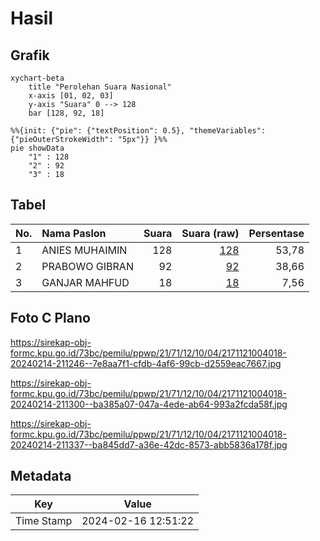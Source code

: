 # Hasil

## Grafik

```mermaid
xychart-beta
    title "Perolehan Suara Nasional"
    x-axis [01, 02, 03]
    y-axis "Suara" 0 --> 128
    bar [128, 92, 18]
```

```mermaid
%%{init: {"pie": {"textPosition": 0.5}, "themeVariables": {"pieOuterStrokeWidth": "5px"}} }%%
pie showData
    "1" : 128
    "2" : 92
    "3" : 18
```

## Tabel

| No. | Nama Paslon    | Suara | Suara (raw) | Persentase |
|:--- |:-------------- | -----:| -----------:| ----------:|
| 1   | ANIES MUHAIMIN | 128   | [128][p-1]  | 53,78      |
| 2   | PRABOWO GIBRAN | 92    | [92][p-2]   | 38,66      |
| 3   | GANJAR MAHFUD  | 18    | [18][p-3]   | 7,56       |


[p-1]: https://github.com/gigit-pemilu/pemilu-2024/blob/main/pilpres/hitung-suara/sub/21-kepulauan-riau/sub/71-kota-batam/sub/12-batu-aji/sub/1004-bukit-tempayan/sub/018-tps/sub/paslon-1.txt
[p-2]: https://github.com/gigit-pemilu/pemilu-2024/blob/main/pilpres/hitung-suara/sub/21-kepulauan-riau/sub/71-kota-batam/sub/12-batu-aji/sub/1004-bukit-tempayan/sub/018-tps/sub/paslon-2.txt
[p-3]: https://github.com/gigit-pemilu/pemilu-2024/blob/main/pilpres/hitung-suara/sub/21-kepulauan-riau/sub/71-kota-batam/sub/12-batu-aji/sub/1004-bukit-tempayan/sub/018-tps/sub/paslon-3.txt

## Foto C Plano

https://sirekap-obj-formc.kpu.go.id/73bc/pemilu/ppwp/21/71/12/10/04/2171121004018-20240214-211246--7e8aa7f1-cfdb-4af6-99cb-d2559eac7667.jpg

https://sirekap-obj-formc.kpu.go.id/73bc/pemilu/ppwp/21/71/12/10/04/2171121004018-20240214-211300--ba385a07-047a-4ede-ab64-993a2fcda58f.jpg

https://sirekap-obj-formc.kpu.go.id/73bc/pemilu/ppwp/21/71/12/10/04/2171121004018-20240214-211337--ba845dd7-a36e-42dc-8573-abb5836a178f.jpg


## Metadata

| Key        | Value               |
| ---------- | ------------------- |
| Time Stamp | 2024-02-16 12:51:22 |



